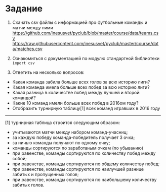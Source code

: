 # Задание

1. Скачать csv файлы с информацией про футбольные команды и матчи между ними
https://github.com/inesusvet/pyclub/blob/master/course/data/teams.csv
https://raw.githubusercontent.com/inesusvet/pyclub/master/course/data/matches.csv

2. Ознакомиться с документацией по модулю стандартной библиотеки `import csv`

3. Ответить на несколько вопросов:
- Какая команда забила больше всех голов за всю историю лиги?
- Какая команда имела больше всех побед за всю историю лиги?
- Какая разница в количестве побед между лучшей и второй командой?
- Какие 10 команд имели больше всех побед в 2016ом году?
- Отобразить турнирную таблицу[1] всех команд игравших в 2016 году

---
[1] турнирная таблица строится следующим образом:
- учитываются матчи между набором команд-учасниц;
- за каждую победу команда-победитель получает 3 очка;
- за ничью команды получают по одному очку;
- команды сортируются по заработаным очкам (по убыванию)
- при равенстве, команды сортируются по количеству побед между собой;
- при равенстве, команды сортируются по общему количеству побед;
- при равенстве, команды сортируются по наилучшей разнице забитых и пропущенных голов;
- при равенстве, команды сортируются по наибольшему количеству забитых голов.
